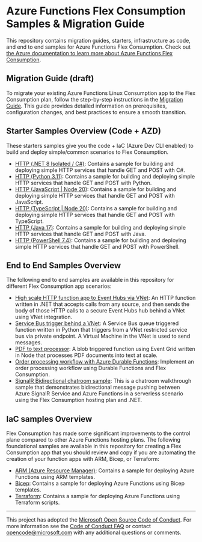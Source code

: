 <!--
---
page_type: sample
languages:
- csharp
- python
- java
- nodejs
- typescript
- json
products:
- azure-functions
- azure
---
-->

# Azure Functions Flex Consumption Samples & Migration Guide

This repository contains migration guides, starters, infrastructure as code, and end to end samples for Azure Functions Flex Consumption. Check out [the Azure documentation to learn more about Azure Functions Flex Consumption](https://aka.ms/flexconsumption).

## Migration Guide (draft)

To migrate your existing Azure Functions Linux Consumption app to the Flex Consumption plan, follow the step-by-step instructions in the [Migration Guide](./migration/migration-guide.md). This guide provides detailed information on prerequisites, configuration changes, and best practices to ensure a smooth transition.

## Starter Samples Overview (Code + AZD)

These starters samples give you the code + IaC (Azure Dev CLI enabled) to build and deploy simple/common scenarios to Flex Consumption.

- [HTTP (.NET 8 Isolated / C#)](https://github.com/Azure-Samples/functions-quickstart-dotnet-azd): Contains a sample for building and deploying simple HTTP services that handle GET and POST with C#.
- [HTTP (Python 3.11)](https://github.com/Azure-Samples/functions-quickstart-python-http-azd): Contains a sample for building and deploying simple HTTP services that handle GET and POST with Python.
- [HTTP (JavaScript | Node 20)](https://github.com/Azure-Samples/functions-quickstart-javascript-azd): Contains a sample for building and deploying simple HTTP services that handle GET and POST with JavaScript.
- [HTTP (TypeScript | Node 20)](https://github.com/Azure-Samples/functions-quickstart-typescript-azd): Contains a sample for building and deploying simple HTTP services that handle GET and POST with TypeScript.
- [HTTP (Java 17)](https://github.com/Azure-Samples/azure-functions-java-flex-consumption-azd): Contains a sample for building and deploying simple HTTP services that handle GET and POST with Java.
- [HTTP (PowerShell 7.4)](https://github.com/Azure-Samples/functions-quickstart-powershell-azd): Contains a sample for building and deploying simple HTTP services that handle GET and POST with PowerShell.

## End to End Samples Overview

The following end to end samples are available in this repository for different Flex Consumption app scenarios:

- [High scale HTTP function app to Event Hubs via VNet](https://github.com/Azure-Samples/functions-e2e-http-to-eventhubs): An HTTP function written in .NET that accepts calls from any source, and then sends the body of those HTTP calls to a secure Event Hubs hub behind a VNet using VNet integration.
- [Service Bus trigger behind a VNet](https://github.com/Azure-Samples/functions-e2e-sb-vnet): A Service Bus queue triggered function written in Python that triggers from a VNet restricted service bus via private endpoint. A Virtual Machine in the VNet is used to send messages.
- [PDF to text processor](https://github.com/Azure-Samples/functions-e2e-blob-pdf-to-text): A blob triggered function using Event Grid written in Node that processes PDF documents into text at scale.
- [Order processing workflow with Azure Durable Functions](https://github.com/Azure-Samples/Durable-Functions-Order-Processing): Implement an order processing workflow using Durable Functions and Flex Consumption.
- [SignalR Bidirectional chatroom sample](https://github.com/aspnet/AzureSignalR-samples/tree/main/samples/DotnetIsolated-ClassBased): This is a chatroom walkthrough sample that demonstrates bidirectional message pushing between Azure SignalR Service and Azure Functions in a serverless scenario using the Flex Consumption hosting plan and .NET.

## IaC samples Overview

Flex Consumption has made some significant improvements to the control plane compared to other Azure Functions hosting plans. The following foundational samples are available in this repository for creating a Flex Consumption app that you should review and copy if you are automating the creation of your function apps with ARM, Bicep, or Terraform:

- [ARM (Azure Resource Manager)](./IaC/armtemplate/README.md): Contains a sample for deploying Azure Functions using ARM templates.
- [Bicep](./IaC/bicep/README.md): Contains a sample for deploying Azure Functions using Bicep templates.
- [Terraform](./IaC/terraform/README.md): Contains a sample for deploying Azure Functions using Terraform scripts.

---

This project has adopted the [Microsoft Open Source Code of Conduct](https://opensource.microsoft.com/codeofconduct/). For more information see the [Code of Conduct FAQ](https://opensource.microsoft.com/codeofconduct/faq/) or contact [opencode@microsoft.com](mailto:opencode@microsoft.com) with any additional questions or comments.
